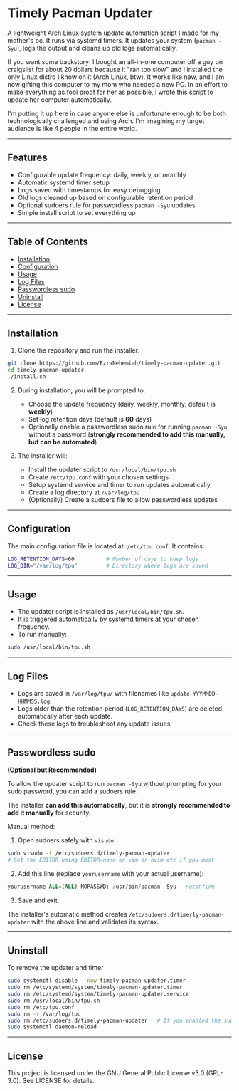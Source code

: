 # Timely Pacman Updater

A lightweight Arch Linux system update automation script I made for my mother's pc. It runs via systemd timers. It updates your system (`pacman -Syu`), logs the output and cleans up old logs automatically.

If you want some backstory: I bought an all-in-one computer off a guy on craigslist for about 20 dollars because it "ran too slow" and I installed the only Linux distro I know on it (Arch Linux, btw). It works like new, and I am now gifting this computer to my mom who needed a new PC. In an effort to make everything as fool proof for her as possible, I wrote this script to update her computer automatically.

I'm putting it up here in case anyone else is unfortunate enough to be both technologically challenged and using Arch. I'm imagining my target audience is like 4 people in the entire world.

---

## Features

- Configurable update frequency: daily, weekly, or monthly
- Automatic systemd timer setup
- Logs saved with timestamps for easy debugging
- Old logs cleaned up based on configurable retention period
- Optional sudoers rule for passwordless `pacman -Syu` updates
- Simple install script to set everything up

---

## Table of Contents

- [Installation](#installation)
- [Configuration](#configuration)
- [Usage](#usage)
- [Log Files](#log-files)
- [Passwordless sudo](#passwordless-sudo)
- [Uninstall](#uninstall)
- [License](#license)

---

## Installation

1. Clone the repository and run the installer:

```bash
git clone https://github.com/EzraNehemiah/timely-pacman-updater.git
cd timely-pacman-updater
./install.sh
```
2. During installation, you will be prompted to:

   - Choose the update frequency (daily, weekly, monthly; default is **weekly**)
   - Set log retention days (default is **60** days)
   - Optionally enable a passwordless sudo rule for running `pacman -Syu` without a password (**strongly recommended to add this manually, but can be automated**)

3. The installer will:

   - Install the updater script to `/usr/local/bin/tpu.sh`
   - Create `/etc/tpu.conf` with your chosen settings
   - Setup systemd service and timer to run updates automatically
   - Create a log directory at `/var/log/tpu`
   - (Optionally) Create a sudoers file to allow passwordless updates

---

## Configuration

The main configuration file is located at: `/etc/tpu.conf`. It contains:

```bash
LOG_RETENTION_DAYS=60          # Number of days to keep logs
LOG_DIR="/var/log/tpu"         # Directory where logs are saved
```

---

## Usage

 - The updater script is installed as `/usr/local/bin/tpu.sh`.
 - It is triggered automatically by systemd timers at your chosen frequency.
 - To run manually:

```bash
sudo /usr/local/bin/tpu.sh
```

---

## Log Files

 - Logs are saved in `/var/log/tpu/` with filenames like `update-YYYMMDD-HHMMSS.log`.
 - Logs older than the retention period (`LOG_RETENTION_DAYS`) are deleted automatically after each update.
 - Check these logs to troubleshoot any update issues.

---

## Passwordless sudo
**(Optional but Recommended)**

To allow the updater script to run `pacman -Syu` without prompting for your sudo password, you can add a sudoers rule.

The installer **can add this automatically**, but it is **strongly recommended to add it manually** for security.

Manual method:
  1. Open sudoers safely with `visudo`:

```bash
sudo visudo -f /etc/sudoers.d/timely-pacman-updater
# Set the EDITOR using EDITOR=nano or vim or nvim etc if you must
```
  2. Add this line (replace `yourusername` with your actual username):

```sql
yourusername ALL=(ALL) NOPASSWD: /usr/bin/pacman -Syu --noconfirm
```
  3. Save and exit.

The installer's automatic method creates `/etc/sudoers.d/timerly-pacman-updater` with the above line and validates its syntax.

---

## Uninstall

To remove the updater and timer

```bash
sudo systemctl disable --now timely-pacman-updater.timer
sudo rm /etc/systemd/system/timely-pacman-updater.timer
sudo rm /etc/systemd/system/timely-pacman-updater.service
sudo rm /usr/local/bin/tpu.sh
sudo rm /etc/tpu.conf
sudo rm -r /var/log/tpu
sudo rm /etc/sudoers.d/timely-pacman-updater   # If you enabled the sudoers rule
sudo systemctl daemon-reload
```

---

## License

This project is licensed under the GNU General Public License v3.0 (GPL-3.0). See LICENSE for details.
